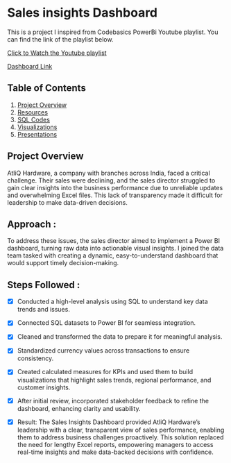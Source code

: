 # Sales insights Dashboard

This is a project I inspired from Codebasics PowerBi Youtube playlist. You can find the link of the playlist below.

[Click to Watch the Youtube playlist](https://youtu.be/9QiZ0-HZG_A?si=xOvmUopErotgwheV)

[Dashboard Link](https://project.novypro.com/OnAgeO)


## Table of Contents

1. [Project Overview](#project-overview)
2. [Resources](#resources)
3. [SQL Codes](#sql-codes)
4. [Visualizations](#visualizations)
5. [Presentations](#presentations)

## Project Overview
AtliQ Hardware, a company with branches across India, faced a critical challenge. Their sales were declining, and the sales director struggled to gain clear insights into the business performance due to unreliable updates and overwhelming Excel files. This lack of transparency made it difficult for leadership to make data-driven decisions.

## Approach :
To address these issues, the sales director aimed to implement a Power BI dashboard, turning raw data into actionable visual insights. I joined the data team tasked with creating a dynamic, easy-to-understand dashboard that would support timely decision-making.

## Steps Followed :

- [x] Conducted a high-level analysis using SQL to understand key data trends and issues.
- [x] Connected SQL datasets to Power BI for seamless integration.
- [x] Cleaned and transformed the data to prepare it for meaningful analysis.
- [x] Standardized currency values across transactions to ensure consistency.
- [x] Created calculated measures for KPIs and used them to build visualizations that highlight sales trends, regional performance, and customer insights.
- [x] After initial review, incorporated stakeholder feedback to refine the dashboard, enhancing clarity and usability.
- [x] Result: The Sales Insights Dashboard provided AtliQ Hardware’s leadership with a clear, transparent view of sales performance, enabling them to address business challenges proactively. This solution replaced the need for lengthy Excel reports, empowering managers to access real-time insights and make data-backed decisions with confidence.



